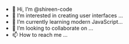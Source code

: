 - 👋 Hi, I’m @shireen-code
- 👀 I’m interested in creating user interfaces ...
- 🌱 I’m currently learning modern JavaScript...
- 💞️ I’m looking to collaborate on ...
- 📫 How to reach me  ...

<!---
shireen-code/shireen-code is a ✨ special ✨ repository because its `README.md` (this file) appears on your GitHub profile.
You can click the Preview link to take a look at your changes.
--->
